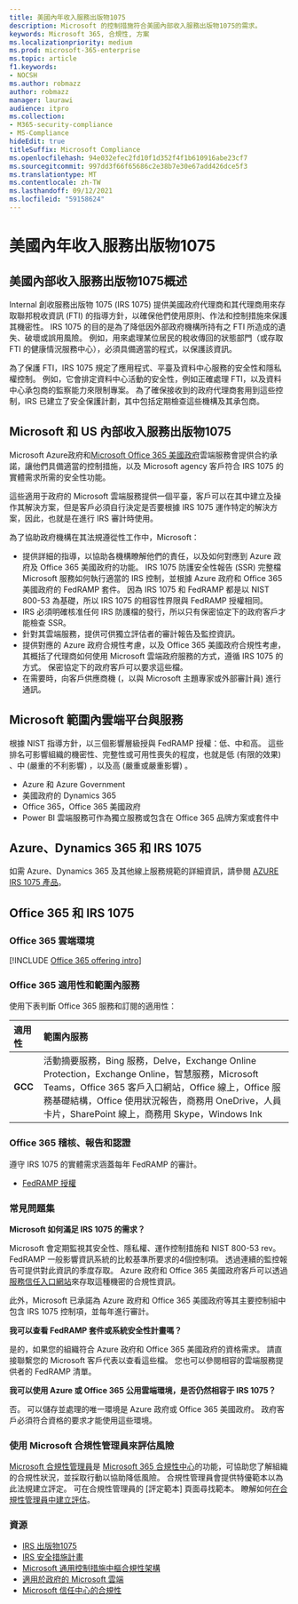 ```yaml
---
title: 美國內年收入服務出版物1075
description: Microsoft 的控制措施符合美國內部收入服務出版物1075的需求。
keywords: Microsoft 365, 合規性, 方案
ms.localizationpriority: medium
ms.prod: microsoft-365-enterprise
ms.topic: article
f1.keywords:
- NOCSH
ms.author: robmazz
author: robmazz
manager: laurawi
audience: itpro
ms.collection:
- M365-security-compliance
- MS-Compliance
hideEdit: true
titleSuffix: Microsoft Compliance
ms.openlocfilehash: 94e032efec2fd10f1d352f4f1b610916abe23cf7
ms.sourcegitcommit: 997dd3f66f65686c2e38b7e30e67add426dce5f3
ms.translationtype: MT
ms.contentlocale: zh-TW
ms.lasthandoff: 09/12/2021
ms.locfileid: "59158624"
---
```

# <a name="us-internal-revenue-service-publication-1075"></a>美國內年收入服務出版物1075

## <a name="us-internal-revenue-service-publication-1075-overview"></a>美國內部收入服務出版物1075概述

Internal 創收服務出版物 1075 (IRS 1075) 提供美國政府代理商和其代理商用來存取聯邦稅收資訊 (FTI) 的指導方針，以確保他們使用原則、作法和控制措施來保護其機密性。 IRS 1075 的目的是為了降低因外部政府機構所持有之 FTI 所造成的遺失、破壞或誤用風險。 例如，用來處理某位居民的稅收傳回的狀態部門（或存取 FTI 的健康情況服務中心），必須具備適當的程式，以保護該資訊。  
  
為了保護 FTI，IRS 1075 規定了應用程式、平臺及資料中心服務的安全性和隱私權控制。 例如，它會排定資料中心活動的安全性，例如正確處理 FTI，以及資料中心承包商的監察能力來限制專案。 為了確保接收到的政府代理商套用到這些控制，IRS 已建立了安全保護計劃，其中包括定期檢查這些機構及其承包商。

## <a name="microsoft-and-us-internal-revenue-service-publication-1075"></a>Microsoft 和 US 內部收入服務出版物1075

Microsoft Azure政府和[Microsoft Office 365 美國政府](https://products.office.com/government/office-365-web-services-for-government)雲端服務會提供合約承諾，讓他們具備適當的控制措施，以及 Microsoft agency 客戶符合 IRS 1075 的實體需求所需的安全性功能。  
  
這些適用于政府的 Microsoft 雲端服務提供一個平臺，客戶可以在其中建立及操作其解決方案，但是客戶必須自行決定是否要根據 IRS 1075 運作特定的解決方案，因此，也就是在進行 IRS 審計時使用。  
  
為了協助政府機構在其法規遵從性工作中，Microsoft：

- 提供詳細的指導，以協助各機構瞭解他們的責任，以及如何對應到 Azure 政府及 Office 365 美國政府的功能。 IRS 1075 防護安全性報告 (SSR) 完整檔 Microsoft 服務如何執行適當的 IRS 控制，並根據 Azure 政府和 Office 365 美國政府的 FedRAMP 套件。 因為 IRS 1075 和 FedRAMP 都是以 NIST 800-53 為基礎，所以 IRS 1075 的相容性界限與 FedRAMP 授權相同。
- IRS 必須明確核准任何 IRS 防護檔的發行，所以只有保密協定下的政府客戶才能檢查 SSR。
- 針對其雲端服務，提供可供獨立評估者的審計報告及監控資訊。
- 提供對應的 Azure 政府合規性考慮，以及 Office 365 美國政府合規性考慮，其概括了代理商如何使用 Microsoft 雲端政府服務的方式，遵循 IRS 1075 的方式。 保密協定下的政府客戶可以要求這些檔。
- 在需要時，向客戶供應商機 (，以與 Microsoft 主題專家或外部審計員) 進行通訊。

## <a name="microsoft-in-scope-cloud-platforms--services"></a>Microsoft 範圍內雲端平台與服務

根據 NIST 指導方針，以三個影響層級授與 FedRAMP 授權：低、中和高。 這些排名可影響組織的機密性、完整性或可用性喪失的程度，也就是低 (有限的效果) 、中 (嚴重的不利影響) ，以及高 (嚴重或嚴重影響) 。

- Azure 和 Azure Government
- 美國政府的 Dynamics 365
- Office 365，Office 365 美國政府
- Power BI 雲端服務可作為獨立服務或包含在 Office 365 品牌方案或套件中

## <a name="azure-dynamics-365-and-irs-1075"></a>Azure、Dynamics 365 和 IRS 1075

如需 Azure、Dynamics 365 及其他線上服務規範的詳細資訊，請參閱 [AZURE IRS 1075 產品](/azure/compliance/offerings/offering-irs-1075)。

## <a name="office-365-and-irs-1075"></a>Office 365 和 IRS 1075

### <a name="office-365-cloud-environments"></a>Office 365 雲端環境

[!INCLUDE [Office 365 offering intro](../includes/o365-offering-introduction.md)]

### <a name="office-365-applicability-and-in-scope-services"></a>Office 365 適用性和範圍內服務

使用下表判斷 Office 365 服務和訂閱的適用性：

| **適用性** | **範圍內服務** |
|:------------------|:----------------------|
| **GCC** | 活動摘要服務，Bing 服務，Delve，Exchange Online Protection，Exchange Online，智慧服務，Microsoft Teams，Office 365 客戶入口網站，Office 線上，Office 服務基礎結構，Office 使用狀況報告，商務用 OneDrive，人員卡片，SharePoint 線上，商務用 Skype，Windows Ink |

### <a name="office-365-audits-reports-and-certificates"></a>Office 365 稽核、報告和認證

遵守 IRS 1075 的實體需求涵蓋每年 FedRAMP 的審計。

- [FedRAMP 授權](https://marketplace.fedramp.gov/#/product/azure-government?sort=productName&productNameSearch=azure)

### <a name="frequently-asked-questions"></a>常見問題集

**Microsoft 如何滿足 IRS 1075 的需求？**

Microsoft 會定期監視其安全性、隱私權、運作控制措施和 NIST 800-53 rev。 FedRAMP 一般影響資訊系統的比較基準所要求的4個控制項。 透過連續的監控報告可提供對此資訊的季度存取。 Azure 政府和 Office 365 美國政府客戶可以透過[服務信任入口網站](https://aka.ms/stphelp)來存取這種機密的合規性資訊。

此外，Microsoft 已承諾為 Azure 政府和 Office 365 美國政府等其主要控制組中包含 IRS 1075 控制項，並每年進行審計。

**我可以查看 FedRAMP 套件或系統安全性計畫嗎？**

是的，如果您的組織符合 Azure 政府和 Office 365 美國政府的資格需求。 請直接聯繫您的 Microsoft 客戶代表以查看這些檔。 您也可以參閱相容的雲端服務提供者的 FedRAMP 清單。

**我可以使用 Azure 或 Office 365 公用雲端環境，是否仍然相容于 IRS 1075？**

否。 可以儲存並處理的唯一環境是 Azure 政府或 Office 365 美國政府。 政府客戶必須符合資格的要求才能使用這些環境。

### <a name="use-microsoft-compliance-manager-to-assess-your-risk"></a>使用 Microsoft 合規性管理員來評估風險

[Microsoft 合規性管理員](/microsoft-365/compliance/compliance-manager)是 [Microsoft 365 合規性中心](/microsoft-365/compliance/microsoft-365-compliance-center)的功能，可協助您了解組織的合規性狀況，並採取行動以協助降低風險。 合規性管理員會提供特優範本以為此法規建立評定。 可在合規性管理員的 [評定範本] 頁面尋找範本。 瞭解如何[在合規性管理員中建立評估](/microsoft-365/compliance/compliance-manager-assessments)。

### <a name="resources"></a>資源

- [IRS 出版物1075](https://www.irs.gov/pub/irs-pdf/p1075.pdf)
- [IRS 安全措施計畫](https://www.irs.gov/uac/Safeguards-Program)
- [Microsoft 通用控制措施中樞合規性架構](https://www.microsoft.com/trust-center/compliance/compliance-overview)
- [適用於政府的 Microsoft 雲端](https://azure.microsoft.com/global-infrastructure/government/)
- [Microsoft 信任中心的合規性](https://www.microsoft.com/trust-center/compliance/compliance-overview)

